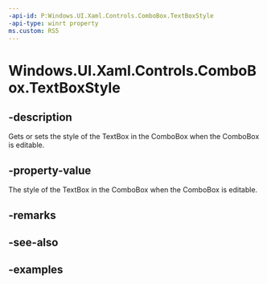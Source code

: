 ```yaml
---
-api-id: P:Windows.UI.Xaml.Controls.ComboBox.TextBoxStyle
-api-type: winrt property
ms.custom: RS5
---
```


<!-- Property syntax.
public Style TextBoxStyle { get;  set; }
-->

# Windows.UI.Xaml.Controls.ComboBox.TextBoxStyle

## -description
Gets or sets the style of the TextBox in the ComboBox when the ComboBox is editable.

## -property-value

The style of the TextBox in the ComboBox when the ComboBox is editable.

## -remarks

## -see-also

## -examples


